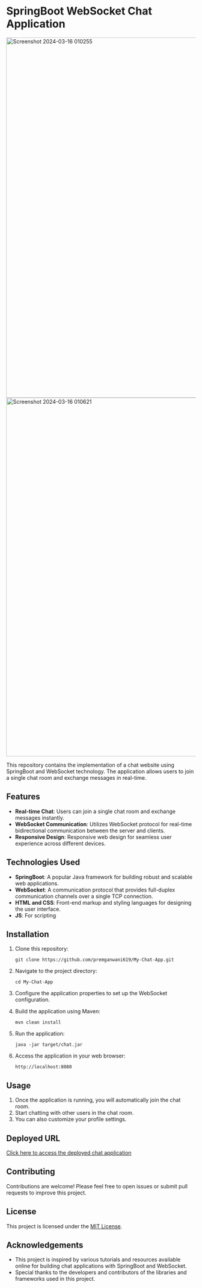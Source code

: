 # SpringBoot WebSocket Chat Application

<img width="955" alt="Screenshot 2024-03-16 010255" src="https://github.com/premganwani619/My-Chat-App/assets/83330321/4897c438-28b3-4704-aa2f-c2635ca3df32">

<img width="951" alt="Screenshot 2024-03-16 010621" src="https://github.com/premganwani619/My-Chat-App/assets/83330321/755c8021-883e-4bbb-9f13-4a5e8f5bd0f0">

This repository contains the implementation of a chat website using SpringBoot and WebSocket technology. The application allows users to join a single chat room and exchange messages in real-time.

## Features

- **Real-time Chat**: Users can join a single chat room and exchange messages instantly.
- **WebSocket Communication**: Utilizes WebSocket protocol for real-time bidirectional communication between the server and clients.
- **Responsive Design**: Responsive web design for seamless user experience across different devices.

## Technologies Used

- **SpringBoot**: A popular Java framework for building robust and scalable web applications.
- **WebSocket**: A communication protocol that provides full-duplex communication channels over a single TCP connection.
- **HTML and CSS**: Front-end markup and styling languages for designing the user interface.
- **JS**: For scripting

## Installation

1. Clone this repository:

    ```
    git clone https://github.com/premganwani619/My-Chat-App.git
    ```

2. Navigate to the project directory:

    ```
    cd My-Chat-App
    ```

3. Configure the application properties to set up the WebSocket configuration.

4. Build the application using Maven:

    ```
    mvn clean install
    ```

5. Run the application:

    ```
    java -jar target/chat.jar
    ```

6. Access the application in your web browser:

    ```
    http://localhost:8080
    ```

## Usage

1. Once the application is running, you will automatically join the chat room.
2. Start chatting with other users in the chat room.
3. You can also customize your profile settings.

## Deployed URL

[Click here to access the deployed chat application](https://my-chat-app-td0s.onrender.com/)

## Contributing

Contributions are welcome! Please feel free to open issues or submit pull requests to improve this project.

## License

This project is licensed under the [MIT License](LICENSE).

## Acknowledgements

- This project is inspired by various tutorials and resources available online for building chat applications with SpringBoot and WebSocket.
- Special thanks to the developers and contributors of the libraries and frameworks used in this project.
